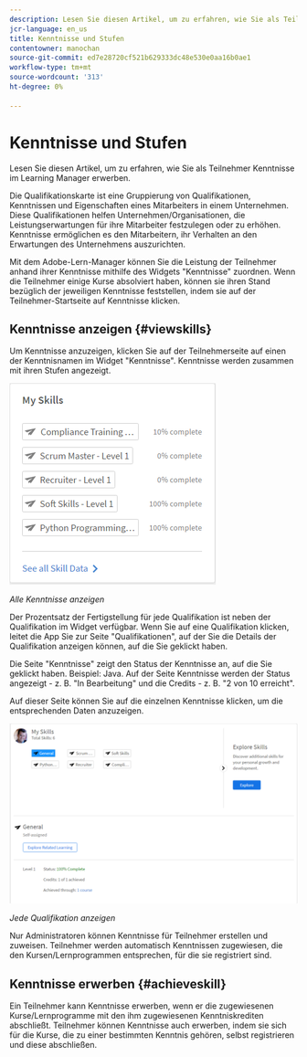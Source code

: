 ```yaml
---
description: Lesen Sie diesen Artikel, um zu erfahren, wie Sie als Teilnehmer Kenntnisse im Learning Manager erwerben.
jcr-language: en_us
title: Kenntnisse und Stufen
contentowner: manochan
source-git-commit: ed7e28720cf521b629333dc48e530e0aa16b0ae1
workflow-type: tm+mt
source-wordcount: '313'
ht-degree: 0%

---
```




# Kenntnisse und Stufen

Lesen Sie diesen Artikel, um zu erfahren, wie Sie als Teilnehmer Kenntnisse im Learning Manager erwerben.

Die Qualifikationskarte ist eine Gruppierung von Qualifikationen, Kenntnissen und Eigenschaften eines Mitarbeiters in einem Unternehmen. Diese Qualifikationen helfen Unternehmen/Organisationen, die Leistungserwartungen für ihre Mitarbeiter festzulegen oder zu erhöhen. Kenntnisse ermöglichen es den Mitarbeitern, ihr Verhalten an den Erwartungen des Unternehmens auszurichten.

Mit dem Adobe-Lern-Manager können Sie die Leistung der Teilnehmer anhand ihrer Kenntnisse mithilfe des Widgets &quot;Kenntnisse&quot; zuordnen. Wenn die Teilnehmer einige Kurse absolviert haben, können sie ihren Stand bezüglich der jeweiligen Kenntnisse feststellen, indem sie auf der Teilnehmer-Startseite auf Kenntnisse klicken.

## Kenntnisse anzeigen {#viewskills}

Um Kenntnisse anzuzeigen, klicken Sie auf der Teilnehmerseite auf einen der Kenntnisnamen im Widget &quot;Kenntnisse&quot;. Kenntnisse werden zusammen mit ihren Stufen angezeigt.

![](assets/learner-skills1.png)

*Alle Kenntnisse anzeigen*

Der Prozentsatz der Fertigstellung für jede Qualifikation ist neben der Qualifikation im Widget verfügbar. Wenn Sie auf eine Qualifikation klicken, leitet die App Sie zur Seite &quot;Qualifikationen&quot;, auf der Sie die Details der Qualifikation anzeigen können, auf die Sie geklickt haben.

Die Seite &quot;Kenntnisse&quot; zeigt den Status der Kenntnisse an, auf die Sie geklickt haben. Beispiel: Java. Auf der Seite Kenntnisse werden der Status angezeigt - z. B. &quot;In Bearbeitung&quot; und die Credits - z. B. &quot;2 von 10 erreicht&quot;.

Auf dieser Seite können Sie auf die einzelnen Kenntnisse klicken, um die entsprechenden Daten anzuzeigen.

![](assets/learner-skills2.png)

*Jede Qualifikation anzeigen*

Nur Administratoren können Kenntnisse für Teilnehmer erstellen und zuweisen. Teilnehmer werden automatisch Kenntnissen zugewiesen, die den Kursen/Lernprogrammen entsprechen, für die sie registriert sind.

## Kenntnisse erwerben {#achieveskill}

Ein Teilnehmer kann Kenntnisse erwerben, wenn er die zugewiesenen Kurse/Lernprogramme mit den ihm zugewiesenen Kenntniskrediten abschließt. Teilnehmer können Kenntnisse auch erwerben, indem sie sich für die Kurse, die zu einer bestimmten Kenntnis gehören, selbst registrieren und diese abschließen.
